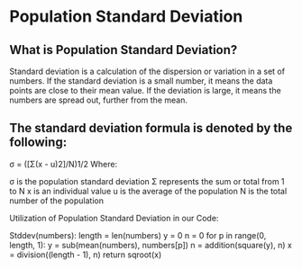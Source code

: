 # Population Standard Deviation

## What is Population Standard Deviation?

Standard deviation is a calculation of the dispersion or variation in a set of numbers. If the standard deviation is a small number, it means the data points are close to their mean value. If the deviation is large, it means the numbers are spread out, further from the mean.

## The standard deviation formula is denoted by the following:

σ = ([Σ(x - u)2]/N)1/2
Where:

σ is the population standard deviation
Σ represents the sum or total from 1 to N
x is an individual value
u is the average of the population
N is the total number of the population

Utilization of Population Standard Deviation in our Code:

Stddev(numbers):
    length = len(numbers)
    y = 0
    n = 0
    for p in range(0, length, 1):
        y = sub(mean(numbers), numbers[p])
        n = addition(square(y), n)
    x = division((length - 1), n)
    return sqroot(x)
    
   
